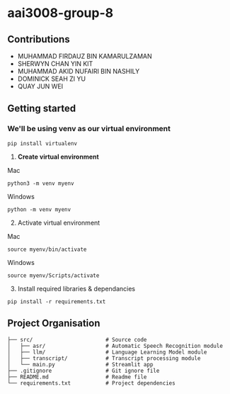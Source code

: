 # aai3008-group-8

## Contributions
- MUHAMMAD FIRDAUZ BIN KAMARULZAMAN
- SHERWYN CHAN YIN KIT
- MUHAMMAD AKID NUFAIRI BIN NASHILY
- DOMINICK SEAH ZI YU
- QUAY JUN WEI

## Getting started

### We'll be using venv as our virtual environment
```
pip install virtualenv
```

1. **Create virtual environment**

Mac
```
python3 -m venv myenv
```

Windows
```
python -m venv myenv
```

2. Activate virtual environment

Mac
```
source myenv/bin/activate
```

Windows
```
source myenv/Scripts/activate
```


3. Install required libraries & dependancies 
```
pip install -r requirements.txt
```

## Project Organisation
```
├── src/                       # Source code
│   ├── asr/                   # Automatic Speech Recognition module
│   ├── llm/                   # Language Learning Model module
│   ├── transcript/            # Transcript processing module
│   └── main.py                # Streamlit app
├── .gitignore                 # Git ignore file
├── README.md                  # Readme file
└── requirements.txt           # Project dependencies
```